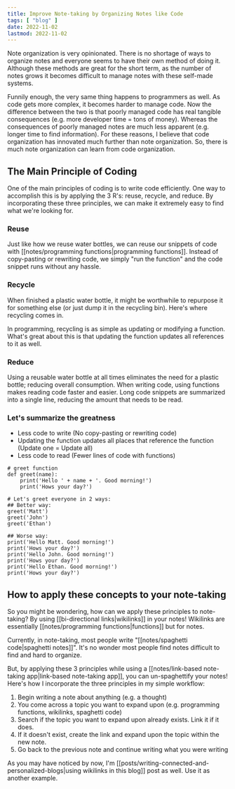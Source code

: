 ```yaml
---
title: Improve Note-taking by Organizing Notes like Code
tags: [ "blog" ]
date: 2022-11-02
lastmod: 2022-11-02
---
```

Note organization is very opinionated. There is no shortage of ways to organize notes and everyone seems to have their own method of doing it. Although these methods are great for the short term, as the number of notes grows it becomes difficult to manage notes with these self-made systems. 

Funnily enough, the very same thing happens to programmers as well. As code gets more complex, it becomes harder to manage code. Now the difference between the two is that poorly managed code has real tangible consequences (e.g. more developer time = tons of money). Whereas the consequences of poorly managed notes are much less apparent (e.g. longer time to find information). For these reasons, I believe that code organization has innovated much further than note organization. So, there is much note organization can learn from code organization. 

## The Main Principle of Coding
One of the main principles of coding is to write code efficiently. One way to accomplish this is by applying the 3 R's: reuse, recycle, and reduce. By incorporating these three principles, we can make it extremely easy to find what we're looking for. 

### Reuse
Just like how we reuse water bottles, we can reuse our snippets of code with [[notes/programming functions|programming functions]]. Instead of copy-pasting or rewriting code, we simply "run the function" and the code snippet runs without any hassle. 

### Recycle
When finished a plastic water bottle, it might be worthwhile to repurpose it for something else (or just dump it in the recycling bin). Here's where recycling comes in.

In programming, recycling is as simple as updating or modifying a function. What's great about this is that updating the function updates all references to it as well.

### Reduce
Using a reusable water bottle at all times eliminates the need for a plastic bottle; reducing overall consumption. When writing code, using functions makes reading code faster and easier. Long code snippets are summarized into a single line, reducing the amount that needs to be read.

### Let's summarize the greatness
- Less code to write (No copy-pasting or rewriting code)
- Updating the function updates all places that reference the function (Update one = Update all)
- Less code to read (Fewer lines of code with functions)

```
# greet function
def greet(name):
	print('Hello ' + name + '. Good morning!')
	print('Hows your day?')

# Let's greet everyone in 2 ways:
## Better way:
greet('Matt')
greet('John')
greet('Ethan')

## Worse way:
print('Hello Matt. Good morning!')
print('Hows your day?')
print('Hello John. Good morning!')
print('Hows your day?')
print('Hello Ethan. Good morning!')
print('Hows your day?')
```

## How to apply these concepts to your note-taking
So you might be wondering, how can we apply these principles to note-taking? By using [[bi-directional links|wikilinks]] in your notes! Wikilinks are essentially [[notes/programming functions|functions]] but for notes.

Currently, in note-taking, most people write "[[notes/spaghetti code|spaghetti notes]]". It's no wonder most people find notes difficult to find and hard to organize.

But, by applying these 3 principles while using a [[notes/link-based note-taking app|link-based note-taking app]], you can un-spaghettify your notes! Here's how I incorporate the three principles in my simple workflow:

1. Begin writing a note about anything (e.g. a thought)
2. You come across a topic you want to expand upon (e.g. programming functions, wikilinks, spaghetti code)
3. Search if the topic you want to expand upon already exists. Link it if it does.
4. If it doesn't exist, create the link and expand upon the topic within the new note. 
5. Go back to the previous note and continue writing what you were writing

As you may have noticed by now, I'm [[posts/writing-connected-and-personalized-blogs|using wikilinks in this blog]] post as well. Use it as another example.